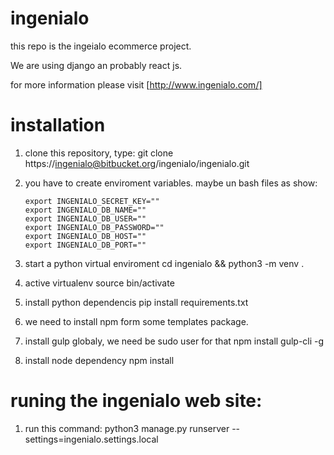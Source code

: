 # ingenialo

this repo is the ingeialo ecommerce project. 

We are using django an probably react js.

for more information please visit [http://www.ingenialo.com/]
# installation 

1.  clone this repository, type:
        git clone https://ingenialo@bitbucket.org/ingenialo/ingenialo.git
2.  you have to create enviroment variables. maybe un bash files as show:
       
        export INGENIALO_SECRET_KEY=""
        export INGENIALO_DB_NAME=""
        export INGENIALO_DB_USER=""
        export INGENIALO_DB_PASSWORD=""
        export INGENIALO_DB_HOST=""
        export INGENIALO_DB_PORT=""
        
2.  start a python virtual enviroment
        cd ingenialo && python3 -m venv .
3.  active virtualenv 
        source bin/activate
4.  install python dependencis
        pip install requirements.txt
5.  we need to install npm form some templates package. 
6.  install gulp globaly, we need be sudo user for that
        npm install gulp-cli -g
7.  install node dependency
	npm install
	
# runing the ingenialo web site:

1.  run this command:
        python3 manage.py runserver --settings=ingenialo.settings.local
   
   
